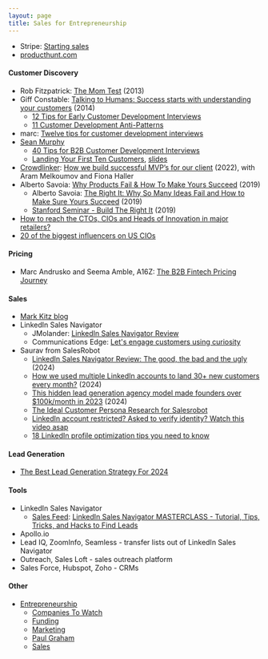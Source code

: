```yaml
---
layout: page
title: Sales for Entrepreneurship
---
```


* Stripe: [Starting sales](https://stripe.com/guides/atlas/starting-sales)
* [producthunt.com](https://www.producthunt.com/)

#### Customer Discovery
* Rob Fitzpatrick: [The Mom Test](https://www.amazon.com/Mom-Test-customers-business-everyone/dp/1492180742) (2013)
* Giff Constable: [Talking to Humans: Success starts with understanding your customers](https://www.amazon.com/Talking-Humans-Success-understanding-customers/dp/099080092X) (2014)
  * [12 Tips for Early Customer Development Interviews](https://giffconstable.com/2012/12/12-tips-for-early-customer-development-interviews-revision-3/)
  * [11 Customer Development Anti-Patterns](http://giffconstable.com/2013/06/11-customer-development-anti-patterns/)
* marc: [Twelve tips for customer development interviews](http://www.dancingmango.com/blog/2012/12/14/twelv-tips-for-customer-development-interviews/)
* [Sean Murphy](skmurphy.com)
  * [40 Tips for B2B Customer Development Interviews](https://www.skmurphy.com/blog/2020/01/30/40-tips-for-b2b-customer-development-interviews/)
  * [Landing Your First Ten Customers](https://www.skmurphy.com/blog/2021/02/12/landing-your-first-ten-customers-videos-slides-and-other-resources/), [slides](https://www.skmurphy.com/wp-content/uploads/2021/02/SKMFirst10CustomersLeanCulture210211.pdf)
* [Crowdlinker](https://www.youtube.com/@Crowdlinker): [How we build successful MVP’s for our client](https://www.youtube.com/watch?v=SlRG_o-kx9Q) (2022), with Aram Melkoumov and Fiona Haller
* Alberto Savoia: [Why Products Fail & How To Make Yours Succeed](https://www.youtube.com/watch?v=UnKqhHU0h7Y) (2019)
  * Alberto Savoia: [The Right It: Why So Many Ideas Fail and How to Make Sure Yours Succeed](https://www.amazon.com/Right-Many-Ideas-Yours-Succeed-ebook/dp/B07CKRYYZK) (2019)
  * [Stanford Seminar - Build The Right It](https://www.youtube.com/watch?v=3sUozPcH4fY) (2019)
* [How to reach the CTOs, CIOs and Heads of Innovation in major retailers?](https://www.linkedin.com/pulse/how-reach-ctos-cios-heads-innovation-major-retailers-martin-zeman/)
* [20 of the biggest influencers on US CIOs](https://www.linkedin.com/pulse/20-biggest-influencers-us-cios-richard-laven/)

#### Pricing
* Marc Andrusko and Seema Amble, A16Z: [The B2B Fintech Pricing Journey](https://a16z.com/2023/06/23/b2b-fintech-pricing-journey/)

#### Sales
* [Mark Kitz blog](https://marckitz.com/)
* LinkedIn Sales Navigator
  * JMolander: [LinkedIn Sales Navigator Review](https://jeffmolander.com/linkedin-sales-navigator-review/)
  * Communications Edge: [Let's engage customers using curiosity](https://communications-edge.com/crash-course-registration/)
* Saurav from SalesRobot
  * [LinkedIn Sales Navigator Review: The good, the bad and the ugly](https://www.youtube.com/watch?v=YyLbv_Q6nf0) (2024)
  * [How we used multiple LinkedIn accounts to land 30+ new customers every month?](https://www.youtube.com/watch?v=E5u5_oao6xU) (2024)
  * [This hidden lead generation agency model made founders over $100k/month in 2023](https://www.youtube.com/watch?v=VVuiFsFAB0s) (2024)
  * [The Ideal Customer Persona Research for Salesrobot](https://docs.google.com/spreadsheets/d/1ZOn7_BFyVNr_eQ437Ex7K_HOLmnps-BFgJTMKVBjJLs/edit#gid=644876014)
  * [LinkedIn account restricted? Asked to verify identity? Watch this video asap](https://www.youtube.com/watch?v=ObPHF7-4Kyo)
  * [18 LinkedIn profile optimization tips you need to know](https://www.youtube.com/watch?v=JluyYqRkQMg)

#### Lead Generation
* [The Best Lead Generation Strategy For 2024](https://www.youtube.com/watch?v=YiW9t8TI8wA)

#### Tools
* LinkedIn Sales Navigator
  * [Sales Feed](https://www.youtube.com/@Sales_Feed): [LinkedIn Sales Navigator MASTERCLASS - Tutorial, Tips, Tricks, and Hacks to Find Leads](https://www.youtube.com/watch?v=8vnfIsGc2_g)
* Apollo.io
* Lead IQ, ZoomInfo, Seamless - transfer lists out of LinkedIn Sales Navigator
* Outreach, Sales Loft - sales outreach platform
* Sales Force, Hubspot, Zoho - CRMs

#### Other
* [Entrepreneurship](/entrepreneurship)
  * [Companies To Watch](/entrepreneurship/companies_to_watch)
  * [Funding](/entrepreneurship/funding)
  * [Marketing](/entrepreneurship/marketing)
  * [Paul Graham](/entrepreneurship/paul_graham)
  * [Sales](/entrepreneurship/sales)
